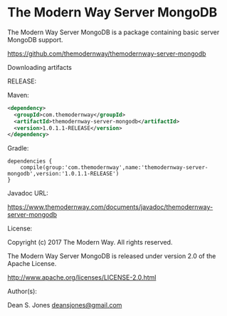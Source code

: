 The Modern Way Server MongoDB
======

The Modern Way Server MongoDB is a package containing basic server MongoDB support.

https://github.com/themodernway/themodernway-server-mongodb

Downloading artifacts

RELEASE:

Maven:
```xml
<dependency>
  <groupId>com.themodernway</groupId>
  <artifactId>themodernway-server-mongodb</artifactId>
  <version>1.0.1.1-RELEASE</version>
</dependency>
```
Gradle:

```
dependencies {
    compile(group:'com.themodernway',name:'themodernway-server-mongodb',version:'1.0.1.1-RELEASE')
}
```
Javadoc URL:

https://www.themodernway.com/documents/javadoc/themodernway-server-mongodb

License:

Copyright (c) 2017 The Modern Way. All rights reserved.

The Modern Way Server MongoDB is released under version 2.0 of the Apache License.

http://www.apache.org/licenses/LICENSE-2.0.html

Author(s):

Dean S. Jones
deansjones@gmail.com